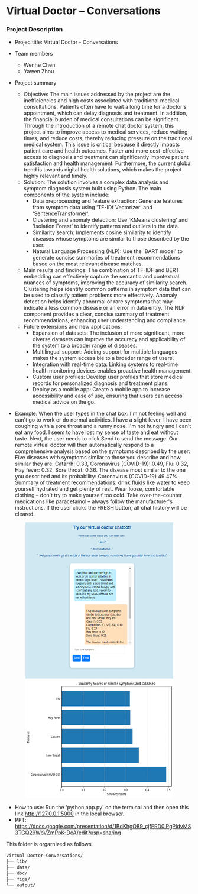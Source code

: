 # Virtual Doctor – Conversations

### Project Description

+ Projec title: Virtual Doctor - Conversations
+ Team members
	+ Wenhe Chen
	+ Yawen Zhou

+ Project summary
  + Objective: The main issues addressed by the project are the inefficiencies and high costs associated with traditional medical consultations. Patients often have to wait a long time for a doctor's appointment, which can delay diagnosis and treatment. In addition, the financial burden of medical consultations can be significant. Through the introduction of a remote chat doctor system, this project aims to improve access to medical services, reduce waiting times, and reduce costs, thereby reducing pressure on the traditional medical system. This issue is critical because it directly impacts patient care and health outcomes. Faster and more cost-effective access to diagnosis and treatment can significantly improve patient satisfaction and health management. Furthermore, the current global trend is towards digital health solutions, which makes the project highly relevant and timely.
  + Solution: The solution involves a complex data analysis and symptom diagnosis system built using Python. The main components of the system include:
    + Data preprocessing and feature extraction: Generate features from symptom data using 'TF-IDf Vectorizer' and 'SentenceTransformer'.
    + Clustering and anomaly detection: Use 'KMeans clustering' and 'Isolation Forest' to identify patterns and outliers in the data.
    + Similarity search: Implements cosine similarity to identify diseases whose symptoms are similar to those described by the user.
    + Natural Language Processing (NLP): Use the 'BART model' to generate concise summaries of treatment recommendations based on the most relevant disease matches.
  + Main results and findings: The combination of TF-IDF and BERT embedding can effectively capture the semantic and contextual nuances of symptoms, improving the accuracy of similarity search. Clustering helps identify common patterns in symptom data that can be used to classify patient problems more effectively. Anomaly detection helps identify abnormal or rare symptoms that may indicate a less common disease or an error in data entry. The NLP component provides a clear, concise summary of treatment recommendations, enhancing user understanding and compliance.
  + Future extensions and new applications:
    + Expansion of datasets: The inclusion of more significant, more diverse datasets can improve the accuracy and applicability of the system to a broader range of diseases.
    + Multilingual support: Adding support for multiple languages makes the system accessible to a broader range of users.
    + Integration with real-time data: Linking systems to real-time health monitoring devices enables proactive health management.
    + Custom user profiles: Develop user profiles that store medical records for personalized diagnosis and treatment plans.
    + Deploy as a mobile app: Create a mobile app to increase accessibility and ease of use, ensuring that users can access medical advice on the go.

  
+ Example: When the user types in the chat box: I'm not feeling well and can't go to work or do normal activities. I have a slight fever. I have been coughing with a sore throat and a runny nose. I'm not hungry and I can't eat any food. I seem to have lost my sense of taste and eat without taste. Next, the user needs to click Send to send the message. Our remote virtual doctor will then automatically respond to a comprehensive analysis based on the symptoms described by the user: Five diseases with symptoms similar to those you describe and how similar they are: Catarrh: 0.33, Coronavirus (COVID-19): 0.49, Flu: 0.32, Hay fever: 0.32, Sore throat: 0.36. The disease most similar to the one you described and its probability:  Coronavirus (COVID-19) 49.47%. Summary of treatment recommendations: drink fluids like water to keep yourself hydrated and get plenty of rest. Wear loose,  comfortable clothing – don't try to make yourself too cold. Take over-the-counter medications like paracetamol – always follow the manufacturer's instructions. If the user clicks the FRESH button, all chat history will be cleared.

<div align="center">
  <img src="https://github.com/CW999999/Virtual-Doctor-Conversations/blob/main/figs/Web%20appearance.png" width="400" height="423">
</div>
<div align="center">
  <img src="https://github.com/CW999999/Virtual-Doctor-Conversations/blob/main/figs/Similarity%20Scores%20of%20Similar%20Symptoms%20and%20Diseases.png" width="400" height="320">
</div>

+ How to use: Run the 'python app.py' on the terminal and then open this link http://127.0.0.1:5000 in the local browser.
+ PPT: https://docs.google.com/presentation/d/1BdKhgO89_cjfFRD0iPgPIdvMS3TGQ29WpVZmPpK-DcA/edit?usp=sharing


 This folder is orgarnized as follows.

```
Virtual Doctor–Conversations/
├── lib/
├── data/
├── doc/
├── figs/
└── output/
```

